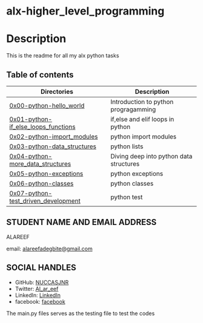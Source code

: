 
# alx-higher_level_programming


# Description
This is the readme for all my alx python tasks

## Table of contents
Directories | Description
------------| ----------
[0x00-python-hello_world](./0x00-python-hello_world) | Introduction to python progragamming
[0x01-python-if_else_loops_functions](./0x01-python-if_else_loops_functions) | if,else and elif loops in python
[0x02-python-import_modules](./0x02-python-import_modules) | python import modules
[0x03-python-data_structures](./0x03-python-data_structures) | python lists
[0x04-python-more_data_structures](./0x04-python-more_data_structures) | Diving deep into python data structures
[0x05-python-exceptions](./0x05-python-exceptions) | python exceptions
[0x06-python-classes](./0x06-python-classes) | python classes
[0x07-python-test_driven_development](./0x07-python-test_driven_development) | python test

## STUDENT NAME AND EMAIL ADDRESS
 ALAREEF

email: alareefadegbite@gmail.com

## SOCIAL HANDLES


- GitHub: [NUCCASJNR](https://github.com/NUCCASJNR)
- Twitter: [Al_ar_eef](https://twitter.com/Al_ar_eef)
- LinkedIn: [LinkedIn](https://linkedin.com/in/adegbite-al-areef-2b0b8723a)
- facebook: [facebook](https://www.facebook.com/profile.php?id=100088347365140)


The main.py files serves as the testing file to test the codes
